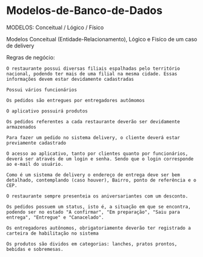# Modelos-de-Banco-de-Dados
MODELOS: Conceitual / Lógico / Físico

Modelos Conceitual (Entidade-Relacionamento), Lógico e Fisíco de um caso de delivery

Regras de negócio:

    O restaurante possui diversas filiais espalhadas pelo território nacional, podendo ter mais de uma filial na mesma cidade. Essas informações devem estar devidamente cadastradas

    Possui vários funcionários

    Os pedidos são entregues por entregadores autômomos

    O aplicativo possuirá produtos

    Os pedidos referentes a cada restaurante deverão ser devidamente armazenados

    Para fazer um pedido no sistema delivery, o cliente deverá estar previamente cadastrado

    O acesso ao aplicativo, tanto por clientes quanto por funcionários, deverá ser através de um login e senha. Sendo que o login corresponde ao e-mail do usuário.

    Como é um sistema de delivery o endereço de entrega deve ser bem detalhado, contemplando (caso houver), Bairro, ponto de referência e o CEP.

    O restaurante sempre presenteia os aniversariantes com um desconto.

    Os pedidos possuem um status, isto é, a situação em que se encontra, podendo ser no estado "A confirmar", "Em preparação", "Saiu para entrega", "Entregue" e "Canacelado".

    Os entregadores autônomos, obrigatoriamente deverão ter registrado a carteira de habilitação no sistema

    Os produtos são dividos em categorias: lanches, pratos prontos, bebidas e sobremesas.
